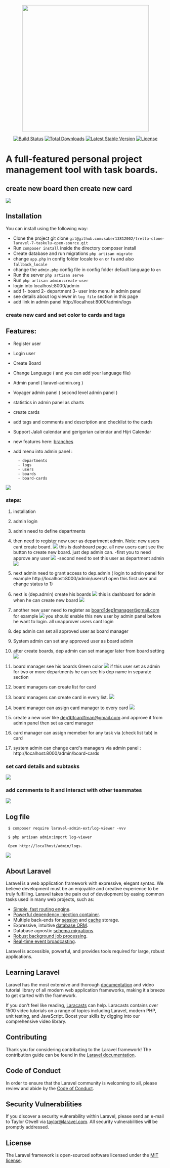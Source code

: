 <p align="center"><img src="https://res.cloudinary.com/dtfbvvkyp/image/upload/v1566331377/laravel-logolockup-cmyk-red.svg" width="400"></p>

<p align="center">
<a href="https://travis-ci.org/laravel/framework"><img src="https://travis-ci.org/laravel/framework.svg" alt="Build Status"></a>
<a href="https://packagist.org/packages/laravel/framework"><img src="https://poser.pugx.org/laravel/framework/d/total.svg" alt="Total Downloads"></a>
<a href="https://packagist.org/packages/laravel/framework"><img src="https://poser.pugx.org/laravel/framework/v/stable.svg" alt="Latest Stable Version"></a>
<a href="https://packagist.org/packages/laravel/framework"><img src="https://poser.pugx.org/laravel/framework/license.svg" alt="License"></a>
</p>


# A full-featured personal project management tool with task boards.

## create new board then create new card

![](demo-trello-new-card.gif)

## Installation
You can install using the following way:
- Clone the project git clone `git@github.com:saber13812002/trello-clone-laravel-7-taskulu-open-source.git`
- Run `composer install` inside the directory composer install
- Create database and run migrations `php artisan migrate`
- change ``app.php`` in config folder locale to ``en`` or ``fa`` and also ``fallback_locale``
- change the `admin.php` config file in config folder default language to ``en``
- Run the server `php artisan serve`
- Run `php artisan admin:create-user`
- login into localhost:8000/admin
- add 1- board 2- department 3- user into menu in admin panel
- see details about log viewer in `log file` section in this page 
- add link in admin panel http://localhost:8000/admin/logs 

### create new card and set color to cards and tags

## Features:

 - Register user 
 - Login user
 - Create Board
 - Change Language ( and you can add your language file)
 - Admin panel ( laravel-admin.org )
 - Voyager admin panel ( second level admin panel )
 - statistics in admin panel as charts
 - create cards
 - add tags and comments and description and checklist to the cards
 - Support Jalali calendar and gerigorian calendar and Hijri Calendar
 - new features here: [ branches ](https://github.com/saber13812002/trello-clone-laravel-7-taskulu-open-source/branches)
 - add menu into admin panel :

         - departments
         - logs
         - users
         - boards
         - board-cards

![](demo-card-color-and-tag.gif)


### steps:
 1. installation
 1. admin login
 1. admin need to define departments
 1. then need to register new user as department admin. Note: new users cant create board.
![](first-user-cant-create-board-just-dep-admin-can.png)
this is dashboard page. all new users cant see the button to create new board. just dep admin can.
     -first you to need approve any user
![](how-can-you-approve-new-users-by-admin-panel.png) 
     -second need to set this user as department admin
![](create-new-department-set-admin.png)    

 1. next admin need to grant access to dep.admin ( login to admin panel for example http://localhost:8000/admin/users/1 open this first user and change status to 1)
 1. next is (dep.admin) create his boards
![](when-dep-admin-logged-in.png)
this is dashboard for admin when he can create new board
![](create-new-board-as-b1-in-dep1.png)
 1. another new user need to register as board1dep1manager@gmail.com for example
![](board1dep1manager.png)
you should enable this new user by admin panel before he want to login.
all unapprover users cant login
 1. dep admin can set all approved user as board manager
 1. System admin can set any approved user as board admin
 1. after create boards, dep admin can set manager later from board setting
 ![](dep-admin-can-set-another-manager-later-from-board-setting.png)
 1. board manager see his boards Green color
 ![](board-manager-see-its-board-green.png)
if this user set as admin for two or more departments he can see his dep name in separate section
 1. board managers can create list for card
 1. board managers can create card in every list.
 ![](board-manager-can-create-cards-and-lists.png)
 1. board manager can assign card manager to every card
 ![](board-manager-can-assign-card-manager.png)
 1. create a new user like dep1b1card1man@gmail.com and approve it from admin panel then set as card manager
 1. card manager can assign memeber for any task via (check list tab) in card
 1. system admin can change card's managers via admin panel : http://localhost:8000/admin/board-cards


### set card details and subtasks

![](demo-card-details-subtask.gif)


### add comments to it and interact with other teammates

![](demo-card-comments.gif)


## Log file

     $ composer require laravel-admin-ext/log-viewer -vvv

     $ php artisan admin:import log-viewer

     Open http://localhost/admin/logs.

     
![](demo-log-viewer.png)

## About Laravel

Laravel is a web application framework with expressive, elegant syntax. We believe development must be an enjoyable and creative experience to be truly fulfilling. Laravel takes the pain out of development by easing common tasks used in many web projects, such as:

- [Simple, fast routing engine](https://laravel.com/docs/routing).
- [Powerful dependency injection container](https://laravel.com/docs/container).
- Multiple back-ends for [session](https://laravel.com/docs/session) and [cache](https://laravel.com/docs/cache) storage.
- Expressive, intuitive [database ORM](https://laravel.com/docs/eloquent).
- Database agnostic [schema migrations](https://laravel.com/docs/migrations).
- [Robust background job processing](https://laravel.com/docs/queues).
- [Real-time event broadcasting](https://laravel.com/docs/broadcasting).

Laravel is accessible, powerful, and provides tools required for large, robust applications.

## Learning Laravel

Laravel has the most extensive and thorough [documentation](https://laravel.com/docs) and video tutorial library of all modern web application frameworks, making it a breeze to get started with the framework.

If you don't feel like reading, [Laracasts](https://laracasts.com) can help. Laracasts contains over 1500 video tutorials on a range of topics including Laravel, modern PHP, unit testing, and JavaScript. Boost your skills by digging into our comprehensive video library.



## Contributing
Thank you for considering contributing to the Laravel framework! The contribution guide can be found in the [Laravel documentation](https://laravel.com/docs/contributions).

## Code of Conduct

In order to ensure that the Laravel community is welcoming to all, please review and abide by the [Code of Conduct](https://laravel.com/docs/contributions#code-of-conduct).

## Security Vulnerabilities

If you discover a security vulnerability within Laravel, please send an e-mail to Taylor Otwell via [taylor@laravel.com](mailto:taylor@laravel.com). All security vulnerabilities will be promptly addressed.

## License

The Laravel framework is open-sourced software licensed under the [MIT license](https://opensource.org/licenses/MIT).
